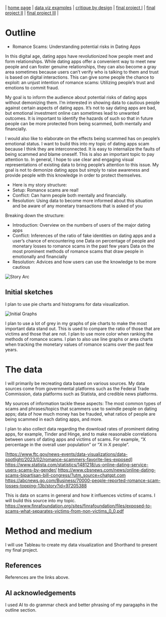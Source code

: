 | [home page](https://kerryhuangcmu.github.io/Kerry-s-Data-Portfolio/) | [data viz examples](dataviz-examples) | [critique by design](critique-by-design) | [final project I](final-project-part-one) | [final project II](final-project-part-two) | [final project III](final-project-part-three) |


# Outline
- Romance Scams: Understanding potential risks in Dating Apps

In this digital age, dating apps have revolutionized how people meet and form relationships. While dating apps offer a convenient way to meet new people and can foster genuine relationships, they can also become a gray area sometimes because users can’t verify who is talking to them and trust is based on digital interactions. This can give some people the chance to exploit: an unjust intention of romance scams: Utilizing people’s trust and emotions to commit fraud. 

My goal is to inform the audience about potential risks of dating apps without demonizing them.  I’m interested in showing data to cautious people against certain aspects of dating apps. It’s not to say dating apps are bad, but emotional investment online can sometimes lead to unwanted outcomes. It is important to identify the hazards of such so that in future people can be more protected from being scammed, both mentally and financially. 

I would also like to elaborate on the effects being scammed has on people’s emotional status. I want to build this into my topic of dating apps scam because I think they are interconnected. It is easy to internalize the faults of being scammed and blame oneself. This is also an important topic to pay attention to. 
In general, I hope to use clear and engaging visual representations of existing data to bring people’s attention to this issue. My goal is not to demonize dating apps but simply to raise awareness and provide people with this knowledge in order to protect themselves. 

- Here is my story structure:
- Setup: Romance scams are real!
- Conflict: Can harm people both mentally and financially.
- Resolution: Using data to become more informed about this situation and be aware of any monetary transactions that is asked of you

Breaking down the structure: 
- Introduction: 
Overview on the numbers of users of the major dating apps
- Conflict:
Inferences of the ratio of fake identities on dating apps and a user’s chance of encountering one 
Data on percentage of people and monetary losses to romance scams in the past few years
Data on the most prominent methods of romance scams that draw people in emotionally and financially
- Resolution:
Advices and how users can use the knowledge to be more cautious

![Story Arc](https://raw.githubusercontent.com/kerryhuangcmu/Story-Arc/40a44986aced334aece77476b513651a515bbb60/Story%20Arc.jpg)

## Initial sketches
I plan to use pie charts and histograms for data visualization. 

![Initial Graphs](https://raw.githubusercontent.com/kerryhuangcmu/Initial-Graph-Image/acd51e86bd726cc04b2dba4e94665bd385663fe1/Initial%20Graphs.png)
 
I plan to use a lot of grey in my graphs of pie charts to make the most important data stand out. This is used to compare the ratio of those that are victims and those that are not. 
I plan to use more color when ranking the methods of romance scams. I plan to also use line graphs or area charts when tracking the monetary values of romance scams over the past few years.

# The data
I will primarily be recreating data based on various sources. My data sources come from governmental platforms such as the Federal Trade Commission, data platforms such as Statista, and credible news platforms.

My sources of information tackle these aspects: The most common types of scams and phrases/topics that scammers use to swindle people on dating apps; data of how much money has be frauded, what ratios of people are being scammed in each dating apps, and more. 

I plan to also collect data regarding the download rates of prominent dating apps, for example, Tinder and Hinge, and to make reasonable correlations between users of dating apps and victims of scams. For example, “X percentage in the overall user population” or “X in X people”.

[https://www.ftc.gov/news-events/data-visualizations/data-spotlight/2023/02/romance-scammers-favorite-lies-exposed]  
https://www.statista.com/statistics/1481218/us-online-dating-service-users-scams-by-gender/ 
https://www.cbsnews.com/news/online-dating-scams-bipartisan-bill-congress/?utm_source=chatgpt.com 
https://abcnews.go.com/Business/70000-people-reported-romance-scam-losses-topping-13b/story?id=97205388 

This is data on scams in general and how it influences victims of scams. I will build this source into my topic. 
https://www.finrafoundation.org/sites/finrafoundation/files/exposed-to-scams-what-separates-victims-from-non-victims_0_0.pdf  

# Method and medium
I will use Tableau to create my data visualization and Shorthand to present my final project. 

## References
References are the links above. 

## AI acknowledgements
I used AI to do grammar check and better phrasing of my paragaphs in the outline section. 
